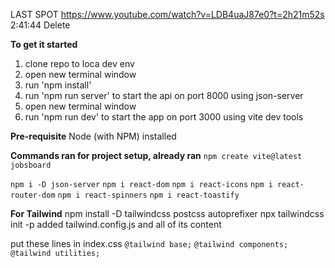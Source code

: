 LAST SPOT
https://www.youtube.com/watch?v=LDB4uaJ87e0?t=2h21m52s
2:41:44  Delete

**To get it started**
1. clone repo to loca dev env
1. open new terminal window
1. run 'npm install'
1. run 'npm run server' to start the api on port 8000 using json-server
1. open new terminal window
1. run 'npm run dev' to start the app on port 3000 using vite dev tools

**Pre-requisite**
Node (with NPM) installed

**Commands ran for project setup, already ran**
`npm create vite@latest jobsboard`

`npm i -D json-server`
`npm i react-dom`
`npm i react-icons`
`npm i react-router-dom`
`npm i react-spinners`
`npm i react-toastify`

**For Tailwind**
npm install -D tailwindcss postcss autoprefixer
npx tailwindcss init -p
added tailwind.config.js and all of its content

put these lines in index.css
`@tailwind base;`
`@tailwind components;`
`@tailwind utilities;`